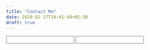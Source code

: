 ```yaml
---
title: "Contact Me"
date: 2020-02-17T18:41:49+05:30
draft: true
---
```

<input type="text" id="first" name="first name"/>
<input type="text" id="last" name="last name"/>
